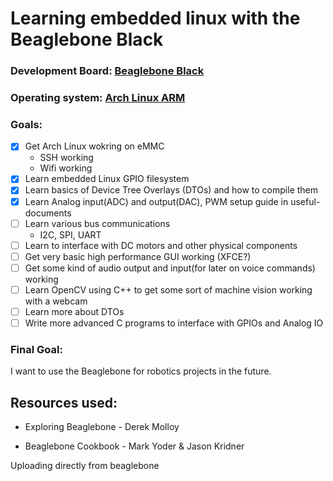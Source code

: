 # **Learning embedded linux with the Beaglebone Black**

### **Development Board**: [Beaglebone Black](http://beagleboard.org/black)

### **Operating system**: [Arch Linux ARM](https://archlinuxarm.org/platforms/armv7/ti/beaglebone-black)

### **Goals**:

- [x] Get Arch Linux wokring on eMMC
   - SSH working
   - Wifi working
- [x] Learn embedded Linux GPIO filesystem
- [x] Learn basics of Device Tree Overlays (DTOs) and how to compile them
- [x] Learn Analog input(ADC) and output(DAC), PWM setup guide in useful-documents
- [ ] Learn various bus communications
    - I2C, SPI, UART
- [ ] Learn to interface with DC motors and other physical components
- [ ] Get very basic high performance GUI working (XFCE?)
- [ ] Get some kind of audio output and input(for later on voice commands) working
- [ ] Learn OpenCV using C++ to get some sort of machine vision working with a webcam
- [ ] Learn more about DTOs
- [ ] Write more advanced C programs to interface with GPIOs and Analog IO

### **Final Goal**:
I want to use the Beaglebone for robotics projects in the future.

## **Resources used**:

- Exploring Beaglebone - Derek Molloy

- Beaglebone Cookbook - Mark Yoder & Jason Kridner
  
    
 
Uploading directly from beaglebone

